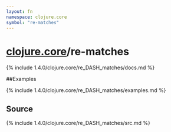 ```yaml
---
layout: fn
namespace: clojure.core
symbol: "re-matches"
---
```


# [clojure.core](../)/re-matches

{% include 1.4.0/clojure.core/re_DASH_matches/docs.md %}

##Examples

{% include 1.4.0/clojure.core/re_DASH_matches/examples.md %}
## Source
{% include 1.4.0/clojure.core/re_DASH_matches/src.md %}

